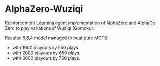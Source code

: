 # AlphaZero-Wuziqi
Reinforcement Learning agent implementation of AlphaZero and AlphaGo Zero to play variations of Wuziqi (Gomoku).

Results:
6,6,4 model managed to beat pure MCTS:
- with 1000 playouts by 550 plays.
- with 2000 playouts by 650 plays.
- with 3000 playouts by 750 plays.
